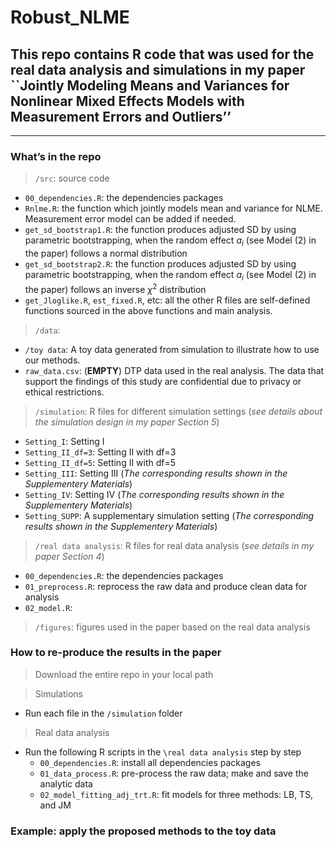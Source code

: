 Robust_NLME
================

## This repo contains R code that was used for the real data analysis and simulations in my paper \`\`Jointly Modeling Means and Variances for Nonlinear Mixed Effects Models with Measurement Errors and Outliers’’

------------------------------------------------------------------------

### What’s in the repo

> `/src`: source code

- `00_dependencies.R`: the dependencies packages  
- `Rnlme.R`: the function which jointly models mean and variance for
  NLME. Measurement error model can be added if needed.
- `get_sd_bootstrap1.R`: the function produces adjusted SD by using
  parametric bootstrapping, when the random effect $a_i$ (see Model (2)
  in the paper) follows a normal distribution
- `get_sd_bootstrap2.R`: the function produces adjusted SD by using
  parametric bootstrapping, when the random effect $a_i$ (see Model (2)
  in the paper) follows an inverse $\chi^2$ distribution
- `get_Jloglike.R`, `est_fixed.R`, etc: all the other R files are
  self-defined functions sourced in the above functions and main
  analysis.

> `/data`:

- `/toy data`: A toy data generated from simulation to illustrate how to
  use our methods.
- `raw_data.csv`: (**EMPTY**) DTP data used in the real analysis. The
  data that support the findings of this study are confidential due to
  privacy or ethical restrictions.

> `/simulation`: R files for different simulation settings (*see details
> about the simulation design in my paper Section 5*)

- `Setting_I`: Setting I
- `Setting_II_df=3`: Setting II with df=3
- `Setting_II_df=5`: Setting II with df=5
- `Setting_III`: Setting III (*The corresponding results shown in the
  Supplementery Materials*)
- `Setting_IV`: Setting IV (*The corresponding results shown in the
  Supplementery Materials*)
- `Setting_SUPP`: A supplementary simulation setting (*The corresponding
  results shown in the Supplementery Materials*)

> `/real data analysis`: R files for real data analysis (*see details in
> my paper Section 4*)

- `00_dependencies.R`: the dependencies packages
- `01_preprocess.R`: reprocess the raw data and produce clean data for
  analysis
- `02_model.R`:

> `/figures`: figures used in the paper based on the real data analysis

### How to re-produce the results in the paper

> Download the entire repo in your local path

> Simulations

- Run each file in the `/simulation` folder

> Real data analysis

- Run the following R scripts in the `\real data analysis` step by step
  - `00_dependencies.R`: install all dependencies packages
  - `01_data_process.R`: pre-process the raw data; make and save the
    analytic data
  - `02_model_fitting_adj_trt.R`: fit models for three methods: LB, TS,
    and JM

### Example: apply the proposed methods to the toy data
